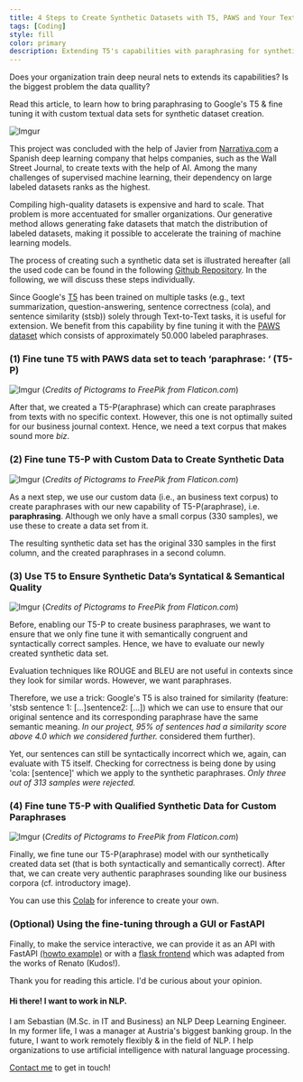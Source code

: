 ```yaml
---
title: 4 Steps to Create Synthetic Datasets with T5, PAWS and Your Text Corpus
tags: [Coding]
style: fill
color: primary
description: Extending T5's capabilities with paraphrasing for synthetic dataset creation.
---
```


Does your organization train deep neural nets to extends its capabilities? Is the biggest problem the data quallity? 

Read this article, to learn how to bring paraphrasing to Google's T5 & fine tuning it with custom textual data sets for synthetic dataset creation.

![Imgur](https://i.imgur.com/Y6awmWp.gif)

This project was concluded with the help of Javier from [Narrativa.com](www.narrativa.com) a Spanish deep learning company that helps companies, such as the Wall Street Journal, to create texts with the help of AI. Among the many challenges of supervised machine learning, their dependency on large labeled datasets ranks as the highest. 

Compiling high-quality datasets is expensive and hard to scale. That problem is more accentuated for smaller organizations. Our generative method allows generating fake datasets that match the distribution of labeled datasets, making it possible to accelerate the training of machine learning models. 

The process of creating such a synthetic data set is illustrated hereafter (all the used code can be found in the following [Github Repository](https://github.com/seduerr91/synthetic_pub). In the following, we will discuss these steps individually.

Since Google's [T5](https://ai.googleblog.com/2020/02/exploring-transfer-learning-with-t5.html) has been trained on multiple tasks (e.g., text summarization, question-answering, sentence correctness (cola), and sentence similarity (stsb)) solely through Text-to-Text tasks, it is useful for extension. We benefit from this capability by fine tuning it with the [PAWS dataset](https://github.com/google-research-datasets/paws) which consists of approximately 50.000 labeled paraphrases. 

### (1) Fine tune T5 with PAWS data set to teach ‘paraphrase: ‘ (T5-P)

![Imgur](https://i.imgur.com/JVG4DbO.jpg)
(_Credits of Pictograms to FreePik from Flaticon.com_)

After that, we created a T5-P(araphrase) which can create paraphrases from texts with no specific context. However, this one is not optimally suited for our business journal context. Hence, we need a text corpus that makes sound more _biz_.

### (2) Fine tune T5-P with Custom Data to Create Synthetic Data

![Imgur](https://i.imgur.com/5j4jWwP.jpg)
(_Credits of Pictograms to FreePik from Flaticon.com_)

As a next step, we use our custom data (i.e., an business text corpus) to create paraphrases with our new capability of T5-P(araphrase), i.e. __paraphrasing__. Although we only have a small corpus (330 samples), we use these to create a data set from it. 

The resulting synthetic data set has the original 330 samples in the first column, and the created paraphrases in a second column. 

### (3) Use T5 to Ensure Synthetic Data’s Syntatical & Semantical Quality

![Imgur](https://i.imgur.com/SiEby3I.jpg)
(_Credits of Pictograms to FreePik from Flaticon.com_)

Before, enabling our T5-P to create business paraphrases, we want to ensure that we only fine tune it with semantically congruent and syntactically correct samples. Hence, we have to evaluate our newly created synthetic data set. 

Evaluation techniques like ROUGE and BLEU are not useful in contexts since they look for similar words. However, we want paraphrases. 

Therefore, we use a trick: Google's T5 is also trained for similarity (feature: 'stsb sentence 1: [...]sentence2: [...]) which we can use to ensure that our original sentence and its corresponding paraphrase have the same semantic meaning. _In our project, 95% of sentences had a similarity score above 4.0 which we considered further._ considered them further). 

Yet, our sentences can still be syntactically incorrect which we, again, can evaluate with T5 itself. Checking for correctness is being done by using 'cola: [sentence]' which we apply to the synthetic paraphrases. _Only three out of 313 samples were rejected._ 

### (4) Fine tune T5-P with Qualified Synthetic Data for Custom Paraphrases

![Imgur](https://i.imgur.com/9526sFI.jpg)
(_Credits of Pictograms to FreePik from Flaticon.com_)

Finally, we fine tune our T5-P(araphrase) model with our synthetically created data set (that is both syntactically and semantically correct). After that, we can create very authentic paraphrases sounding like our business corpora (cf. introductory image). 

You can use this [Colab](https://github.com/seduerr91/pawraphrase_public/blob/master/t5_pawraphrase_inference.ipynb) for inference to create your own.


### (Optional) Using the fine-tuning through a GUI or FastAPI

Finally, to make the service interactive, we can provide it as an API with FastAPI [(howto example)](https://seduerr91.github.io/blog/ilm-fastapi) or with a [flask frontend](https://github.com/renatoviolin/T5-paraphrase-generation) which was adapted from the works of Renato (Kudos!).

Thank you for reading this article. I'd be curious about your opinion.

#### Hi there! I want to work in NLP.

I am Sebastian (M.Sc. in IT and Business) an NLP Deep Learning Engineer. In my former life, I was a manager at Austria's biggest banking group. In the future, I want to work remotely flexibly & in the field of NLP. I help organizations to use artificial intelligence with natural language processing.

[Contact me](https://www.linkedin.com/in/sebastianduerr/) to get in touch!